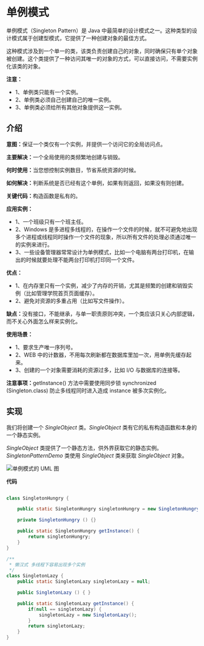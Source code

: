 			
<h1>单例模式</h1>

<p>单例模式（Singleton Pattern）是 Java 中最简单的设计模式之一。这种类型的设计模式属于创建型模式，它提供了一种创建对象的最佳方式。</p>
<p>这种模式涉及到一个单一的类，该类负责创建自己的对象，同时确保只有单个对象被创建。这个类提供了一种访问其唯一的对象的方式，可以直接访问，不需要实例化该类的对象。</p>
<p><b>注意：</b>
</p><ul>
<li>1、单例类只能有一个实例。</li>
<li>2、单例类必须自己创建自己的唯一实例。</li>
<li>3、单例类必须给所有其他对象提供这一实例。</li>
</ul>
<p></p>

<h2 class="tutheader">介绍</h2>
<p><b>意图：</b>保证一个类仅有一个实例，并提供一个访问它的全局访问点。</p>
<p><b>主要解决：</b>一个全局使用的类频繁地创建与销毁。</p>
<p><b>何时使用：</b>当您想控制实例数目，节省系统资源的时候。</p>
<p><b>如何解决：</b>判断系统是否已经有这个单例，如果有则返回，如果没有则创建。</p>
<p><b>关键代码：</b>构造函数是私有的。</p>
<p><b>应用实例：</b></p>
<ul><li>
1、一个班级只有一个班主任。</li><li>
2、Windows 是多进程多线程的，在操作一个文件的时候，就不可避免地出现多个进程或线程同时操作一个文件的现象，所以所有文件的处理必须通过唯一的实例来进行。</li><li>
3、一些设备管理器常常设计为单例模式，比如一个电脑有两台打印机，在输出的时候就要处理不能两台打印机打印同一个文件。
</li></ul>
<p><b>优点：</b></p><ul><li>
1、在内存里只有一个实例，减少了内存的开销，尤其是频繁的创建和销毁实例（比如管理学院首页页面缓存）。</li><li>
2、避免对资源的多重占用（比如写文件操作）。
</li></ul>
<p><b>缺点：</b>没有接口，不能继承，与单一职责原则冲突，一个类应该只关心内部逻辑，而不关心外面怎么样来实例化。</p>
<p><b>使用场景：</b></p>
<ul><li>
1、要求生产唯一序列号。 </li><li>
2、WEB 中的计数器，不用每次刷新都在数据库里加一次，用单例先缓存起来。</li><li>
3、创建的一个对象需要消耗的资源过多，比如 I/O 与数据库的连接等。</li></ul>

<p><b>注意事项：</b>getInstance() 方法中需要使用同步锁 synchronized (Singleton.class) 防止多线程同时进入造成 instance 被多次实例化。</p>

<h2 class="tutheader">实现</h2>
<p>我们将创建一个 <i>SingleObject</i> 类。<i>SingleObject</i> 类有它的私有构造函数和本身的一个静态实例。 </p>
<p><i>SingleObject</i> 类提供了一个静态方法，供外界获取它的静态实例。<i>SingletonPatternDemo</i> 类使用 <i>SingleObject</i> 类来获取 <i>SingleObject</i> 对象。</p><p>
<img src="https://www.runoob.com/wp-content/uploads/2014/08/62576915-36E0-4B67-B078-704699CA980A.jpg" alt="单例模式的 UML 图"></p>

**代码**

```java

class SingletonHungry {

    public static SingletonHungry singletonHungry = new SingletonHungry();

    private SingletonHungry () {}

    public static SingletonHungry getInstance() {
        return singletonHungry;
    }
}

/**
 * 懒汉式 多线程下容易出现多个实例
 */
class SingletonLazy {
    public static SingletonLazy singletonLazy = null;

    public SingletonLazy () { }

    public static SingletonLazy getInstance() {
        if(null == singletonLazy) {
            singletonLazy = new SingletonLazy();
        }
        return singletonLazy;
    }
}

```